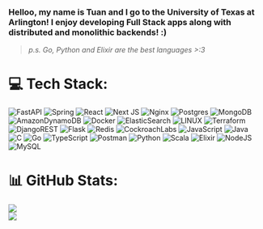 ### Helloo, my name is Tuan and I go to the University of Texas at Arlington! I enjoy developing Full Stack apps along with distributed and monolithic backends! :)
> *p.s. Go, Python and Elixir are the best languages >:3*

# 💻 Tech Stack:
![FastAPI](https://img.shields.io/badge/FastAPI-005571?style=for-the-badge&logo=fastapi) ![Spring](https://img.shields.io/badge/spring-%236DB33F.svg?style=for-the-badge&logo=spring&logoColor=white) ![React](https://img.shields.io/badge/react-%2320232a.svg?style=for-the-badge&logo=react&logoColor=%2361DAFB) ![Next JS](https://img.shields.io/badge/Next-black?style=for-the-badge&logo=next.js&logoColor=white) ![Nginx](https://img.shields.io/badge/nginx-%23009639.svg?style=for-the-badge&logo=nginx&logoColor=white) ![Postgres](https://img.shields.io/badge/postgres-%23316192.svg?style=for-the-badge&logo=postgresql&logoColor=white) ![MongoDB](https://img.shields.io/badge/MongoDB-%234ea94b.svg?style=for-the-badge&logo=mongodb&logoColor=white) ![AmazonDynamoDB](https://img.shields.io/badge/Amazon%20DynamoDB-4053D6?style=for-the-badge&logo=Amazon%20DynamoDB&logoColor=white) ![Docker](https://img.shields.io/badge/docker-%230db7ed.svg?style=for-the-badge&logo=docker&logoColor=white) ![ElasticSearch](https://img.shields.io/badge/-ElasticSearch-005571?style=for-the-badge&logo=elasticsearch) ![LINUX](https://img.shields.io/badge/Linux-FCC624?style=for-the-badge&logo=linux&logoColor=black) ![Terraform](https://img.shields.io/badge/terraform-%235835CC.svg?style=for-the-badge&logo=terraform&logoColor=white) ![DjangoREST](https://img.shields.io/badge/DJANGO-REST-ff1709?style=for-the-badge&logo=django&logoColor=white&color=ff1709&labelColor=gray) ![Flask](https://img.shields.io/badge/flask-%23000.svg?style=for-the-badge&logo=flask&logoColor=white) ![Redis](https://img.shields.io/badge/redis-%23DD0031.svg?style=for-the-badge&logo=redis&logoColor=white) ![CockroachLabs](https://img.shields.io/badge/Cockroach%20Labs-6933FF?style=for-the-badge&logo=Cockroach%20Labs&logoColor=white) ![JavaScript](https://img.shields.io/badge/javascript-%23323330.svg?style=for-the-badge&logo=javascript&logoColor=%23F7DF1E) ![Java](https://img.shields.io/badge/java-%23ED8B00.svg?style=for-the-badge&logo=java&logoColor=white) ![C](https://img.shields.io/badge/c-%2300599C.svg?style=for-the-badge&logo=c&logoColor=white) ![Go](https://img.shields.io/badge/go-%2300ADD8.svg?style=for-the-badge&logo=go&logoColor=white) ![TypeScript](https://img.shields.io/badge/typescript-%23007ACC.svg?style=for-the-badge&logo=typescript&logoColor=white) ![Postman](https://img.shields.io/badge/Postman-FF6C37?style=for-the-badge&logo=postman&logoColor=white) ![Python](https://img.shields.io/badge/python-3670A0?style=for-the-badge&logo=python&logoColor=ffdd54) ![Scala](https://img.shields.io/badge/scala-%23DC322F.svg?style=for-the-badge&logo=scala&logoColor=white) ![Elixir](https://img.shields.io/badge/elixir-%234B275F.svg?style=for-the-badge&logo=elixir&logoColor=white) ![NodeJS](https://img.shields.io/badge/node.js-6DA55F?style=for-the-badge&logo=node.js&logoColor=white) ![MySQL](https://img.shields.io/badge/mysql-%2300f.svg?style=for-the-badge&logo=mysql&logoColor=white)
# 📊 GitHub Stats:
![](https://github-readme-stats.vercel.app/api?username=tuan882612&theme=tokyonight&hide_border=false&include_all_commits=true&count_private=true)<br/>
![](https://github-readme-streak-stats.herokuapp.com/?user=tuan882612&theme=tokyonight&hide_border=false)<br/>
